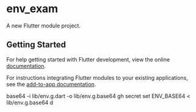 # env_exam

A new Flutter module project.

## Getting Started

For help getting started with Flutter development, view the online
[documentation](https://flutter.dev/).

For instructions integrating Flutter modules to your existing applications,
see the [add-to-app documentation](https://flutter.dev/docs/development/add-to-app).

base64 -i lib/env.g.dart -o lib/env.g.base64
gh secret set ENV_BASE64 < lib/env.g.base64
d
